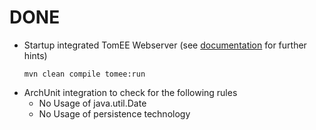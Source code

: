 # DONE

- Startup integrated TomEE Webserver (see [documentation](https://tomee.apache.org/latest/docs/developer/tools/maven/tomee.html) for further hints)
    ````
    mvn clean compile tomee:run
    ````
- ArchUnit integration to check for the following rules
    - No Usage of java.util.Date
    - No Usage of persistence technology
